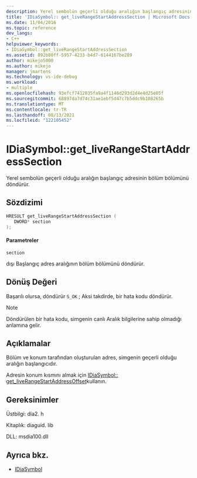 ```yaml
---
description: Yerel sembolün geçerli olduğu aralığın başlangıç adresinin bölüm bölümünü döndürür.
title: 'IDiaSymbol:: get_liveRangeStartAddressSection | Microsoft Docs'
ms.date: 11/04/2016
ms.topic: reference
dev_langs:
- C++
helpviewer_keywords:
- IDiaSymbol::get_liveRangeStartAddressSection
ms.assetid: 892b80ff-5957-4233-b4d7-6144167be289
author: mikejo5000
ms.author: mikejo
manager: jmartens
ms.technology: vs-ide-debug
ms.workload:
- multiple
ms.openlocfilehash: 93efcf7412835fa9a4f1146d293d2d4e4d25e05f
ms.sourcegitcommit: 68897da7d74c31ae1ebf5d47c7b5ddc9b108265b
ms.translationtype: MT
ms.contentlocale: tr-TR
ms.lasthandoff: 08/13/2021
ms.locfileid: "122105452"
---
```

# <a name="idiasymbolget_liverangestartaddresssection"></a>IDiaSymbol::get_liveRangeStartAddressSection
Yerel sembolün geçerli olduğu aralığın başlangıç adresinin bölüm bölümünü döndürür.

## <a name="syntax"></a>Sözdizimi

```C++
HRESULT get_liveRangeStartAddressSection ( 
   DWORD* section
);
```

#### <a name="parameters"></a>Parametreler
 `section`

dışı Başlangıç adres aralığının bölüm bölümünü döndürür.

## <a name="return-value"></a>Dönüş Değeri
 Başarılı olursa, döndürür `S_OK` ; Aksi takdirde, bir hata kodu döndürür.

> [!NOTE]
> Döndürülen bir hata kodu, simgenin canlı Aralık bilgilerine sahip olmadığı anlamına gelir.

## <a name="remarks"></a>Açıklamalar
 Bölüm ve konum tarafından oluşturulan adres, simgenin geçerli olduğu aralığın başlangıcıdır.

 Adresin konum kısmını almak için [IDiaSymbol:: get_liveRangeStartAddressOffset](../../debugger/debug-interface-access/idiasymbol-get-liverangestartaddressoffset.md)kullanın.

## <a name="requirements"></a>Gereksinimler
 Üstbilgi: dia2. h

 Kitaplık: diaguid. lib

 DLL: msdia100.dll

## <a name="see-also"></a>Ayrıca bkz.
- [IDiaSymbol](../../debugger/debug-interface-access/idiasymbol.md)
